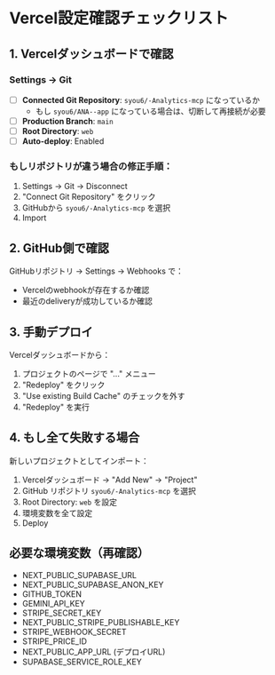 # Vercel設定確認チェックリスト

## 1. Vercelダッシュボードで確認

### Settings → Git
- [ ] **Connected Git Repository**: `syou6/-Analytics-mcp` になっているか
  - もし `syou6/ANA--app` になっている場合は、切断して再接続が必要
- [ ] **Production Branch**: `main`
- [ ] **Root Directory**: `web`
- [ ] **Auto-deploy**: Enabled

### もしリポジトリが違う場合の修正手順：
1. Settings → Git → Disconnect
2. "Connect Git Repository" をクリック
3. GitHubから `syou6/-Analytics-mcp` を選択
4. Import

## 2. GitHub側で確認

GitHubリポジトリ → Settings → Webhooks で：
- Vercelのwebhookが存在するか確認
- 最近のdeliveryが成功しているか確認

## 3. 手動デプロイ

Vercelダッシュボードから：
1. プロジェクトのページで "..." メニュー
2. "Redeploy" をクリック
3. "Use existing Build Cache" のチェックを外す
4. "Redeploy" を実行

## 4. もし全て失敗する場合

新しいプロジェクトとしてインポート：
1. Vercelダッシュボード → "Add New" → "Project"
2. GitHub リポジトリ `syou6/-Analytics-mcp` を選択
3. Root Directory: `web` を設定
4. 環境変数を全て設定
5. Deploy

## 必要な環境変数（再確認）
- NEXT_PUBLIC_SUPABASE_URL
- NEXT_PUBLIC_SUPABASE_ANON_KEY
- GITHUB_TOKEN
- GEMINI_API_KEY
- STRIPE_SECRET_KEY
- NEXT_PUBLIC_STRIPE_PUBLISHABLE_KEY
- STRIPE_WEBHOOK_SECRET
- STRIPE_PRICE_ID
- NEXT_PUBLIC_APP_URL (デプロイURL)
- SUPABASE_SERVICE_ROLE_KEY